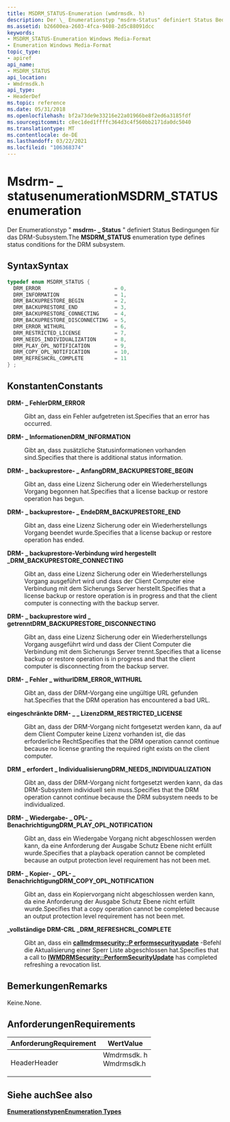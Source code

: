 ```yaml
---
title: MSDRM_STATUS-Enumeration (wmdrmsdk. h)
description: Der \_ Enumerationstyp "msdrm-Status" definiert Status Bedingungen für das DRM-Subsystem.
ms.assetid: b26600ea-2603-4fca-9408-2d5c88091dcc
keywords:
- MSDRM_STATUS-Enumeration Windows Media-Format
- Enumeration Windows Media-Format
topic_type:
- apiref
api_name:
- MSDRM_STATUS
api_location:
- Wmdrmsdk.h
api_type:
- HeaderDef
ms.topic: reference
ms.date: 05/31/2018
ms.openlocfilehash: bf2a73de9e33216e22a01966be8f2ed6a3185fdf
ms.sourcegitcommit: c8ec1ded1ffffc364d3c4f560bb2171da0dc5040
ms.translationtype: MT
ms.contentlocale: de-DE
ms.lasthandoff: 03/22/2021
ms.locfileid: "106368374"
---
```

# <a name="msdrm_status-enumeration"></a><span data-ttu-id="1cf0b-105">Msdrm- \_ statusenumeration</span><span class="sxs-lookup"><span data-stu-id="1cf0b-105">MSDRM\_STATUS enumeration</span></span>

<span data-ttu-id="1cf0b-106">Der Enumerationstyp " **msdrm- \_ Status** " definiert Status Bedingungen für das DRM-Subsystem.</span><span class="sxs-lookup"><span data-stu-id="1cf0b-106">The **MSDRM\_STATUS** enumeration type defines status conditions for the DRM subsystem.</span></span>

## <a name="syntax"></a><span data-ttu-id="1cf0b-107">Syntax</span><span class="sxs-lookup"><span data-stu-id="1cf0b-107">Syntax</span></span>


```C++
typedef enum MSDRM_STATUS { 
  DRM_ERROR                        = 0,
  DRM_INFORMATION                  = 1,
  DRM_BACKUPRESTORE_BEGIN          = 2,
  DRM_BACKUPRESTORE_END            = 3,
  DRM_BACKUPRESTORE_CONNECTING     = 4,
  DRM_BACKUPRESTORE_DISCONNECTING  = 5,
  DRM_ERROR_WITHURL                = 6,
  DRM_RESTRICTED_LICENSE           = 7,
  DRM_NEEDS_INDIVIDUALIZATION      = 8,
  DRM_PLAY_OPL_NOTIFICATION        = 9,
  DRM_COPY_OPL_NOTIFICATION        = 10,
  DRM_REFRESHCRL_COMPLETE          = 11
} ;
```



## <a name="constants"></a><span data-ttu-id="1cf0b-108">Konstanten</span><span class="sxs-lookup"><span data-stu-id="1cf0b-108">Constants</span></span>

<dl> <dt>

<span data-ttu-id="1cf0b-109"><span id="DRM_ERROR"></span><span id="drm_error"></span>**DRM- \_ Fehler**</span><span class="sxs-lookup"><span data-stu-id="1cf0b-109"><span id="DRM_ERROR"></span><span id="drm_error"></span>**DRM\_ERROR**</span></span>
</dt> <dd>

<span data-ttu-id="1cf0b-110">Gibt an, dass ein Fehler aufgetreten ist.</span><span class="sxs-lookup"><span data-stu-id="1cf0b-110">Specifies that an error has occurred.</span></span>

</dd> <dt>

<span data-ttu-id="1cf0b-111"><span id="DRM_INFORMATION"></span><span id="drm_information"></span>**DRM- \_ Informationen**</span><span class="sxs-lookup"><span data-stu-id="1cf0b-111"><span id="DRM_INFORMATION"></span><span id="drm_information"></span>**DRM\_INFORMATION**</span></span>
</dt> <dd>

<span data-ttu-id="1cf0b-112">Gibt an, dass zusätzliche Statusinformationen vorhanden sind.</span><span class="sxs-lookup"><span data-stu-id="1cf0b-112">Specifies that there is additional status information.</span></span>

</dd> <dt>

<span data-ttu-id="1cf0b-113"><span id="DRM_BACKUPRESTORE_BEGIN"></span><span id="drm_backuprestore_begin"></span>**DRM- \_ backuprestore- \_ Anfang**</span><span class="sxs-lookup"><span data-stu-id="1cf0b-113"><span id="DRM_BACKUPRESTORE_BEGIN"></span><span id="drm_backuprestore_begin"></span>**DRM\_BACKUPRESTORE\_BEGIN**</span></span>
</dt> <dd>

<span data-ttu-id="1cf0b-114">Gibt an, dass eine Lizenz Sicherung oder ein Wiederherstellungs Vorgang begonnen hat.</span><span class="sxs-lookup"><span data-stu-id="1cf0b-114">Specifies that a license backup or restore operation has begun.</span></span>

</dd> <dt>

<span data-ttu-id="1cf0b-115"><span id="DRM_BACKUPRESTORE_END"></span><span id="drm_backuprestore_end"></span>**DRM- \_ backuprestore- \_ Ende**</span><span class="sxs-lookup"><span data-stu-id="1cf0b-115"><span id="DRM_BACKUPRESTORE_END"></span><span id="drm_backuprestore_end"></span>**DRM\_BACKUPRESTORE\_END**</span></span>
</dt> <dd>

<span data-ttu-id="1cf0b-116">Gibt an, dass eine Lizenz Sicherung oder ein Wiederherstellungs Vorgang beendet wurde.</span><span class="sxs-lookup"><span data-stu-id="1cf0b-116">Specifies that a license backup or restore operation has ended.</span></span>

</dd> <dt>

<span data-ttu-id="1cf0b-117"><span id="DRM_BACKUPRESTORE_CONNECTING"></span><span id="drm_backuprestore_connecting"></span>**DRM- \_ backuprestore-Verbindung wird hergestellt \_**</span><span class="sxs-lookup"><span data-stu-id="1cf0b-117"><span id="DRM_BACKUPRESTORE_CONNECTING"></span><span id="drm_backuprestore_connecting"></span>**DRM\_BACKUPRESTORE\_CONNECTING**</span></span>
</dt> <dd>

<span data-ttu-id="1cf0b-118">Gibt an, dass eine Lizenz Sicherung oder ein Wiederherstellungs Vorgang ausgeführt wird und dass der Client Computer eine Verbindung mit dem Sicherungs Server herstellt.</span><span class="sxs-lookup"><span data-stu-id="1cf0b-118">Specifies that a license backup or restore operation is in progress and that the client computer is connecting with the backup server.</span></span>

</dd> <dt>

<span data-ttu-id="1cf0b-119"><span id="DRM_BACKUPRESTORE_DISCONNECTING"></span><span id="drm_backuprestore_disconnecting"></span>**DRM- \_ backuprestore wird \_ getrennt**</span><span class="sxs-lookup"><span data-stu-id="1cf0b-119"><span id="DRM_BACKUPRESTORE_DISCONNECTING"></span><span id="drm_backuprestore_disconnecting"></span>**DRM\_BACKUPRESTORE\_DISCONNECTING**</span></span>
</dt> <dd>

<span data-ttu-id="1cf0b-120">Gibt an, dass eine Lizenz Sicherung oder ein Wiederherstellungs Vorgang ausgeführt wird und dass der Client Computer die Verbindung mit dem Sicherungs Server trennt.</span><span class="sxs-lookup"><span data-stu-id="1cf0b-120">Specifies that a license backup or restore operation is in progress and that the client computer is disconnecting from the backup server.</span></span>

</dd> <dt>

<span data-ttu-id="1cf0b-121"><span id="DRM_ERROR_WITHURL"></span><span id="drm_error_withurl"></span>**DRM- \_ Fehler \_ withurl**</span><span class="sxs-lookup"><span data-stu-id="1cf0b-121"><span id="DRM_ERROR_WITHURL"></span><span id="drm_error_withurl"></span>**DRM\_ERROR\_WITHURL**</span></span>
</dt> <dd>

<span data-ttu-id="1cf0b-122">Gibt an, dass der DRM-Vorgang eine ungültige URL gefunden hat.</span><span class="sxs-lookup"><span data-stu-id="1cf0b-122">Specifies that the DRM operation has encountered a bad URL.</span></span>

</dd> <dt>

<span data-ttu-id="1cf0b-123"><span id="DRM_RESTRICTED_LICENSE"></span><span id="drm_restricted_license"></span>**eingeschränkte DRM- \_ \_ Lizenz**</span><span class="sxs-lookup"><span data-stu-id="1cf0b-123"><span id="DRM_RESTRICTED_LICENSE"></span><span id="drm_restricted_license"></span>**DRM\_RESTRICTED\_LICENSE**</span></span>
</dt> <dd>

<span data-ttu-id="1cf0b-124">Gibt an, dass der DRM-Vorgang nicht fortgesetzt werden kann, da auf dem Client Computer keine Lizenz vorhanden ist, die das erforderliche Recht</span><span class="sxs-lookup"><span data-stu-id="1cf0b-124">Specifies that the DRM operation cannot continue because no license granting the required right exists on the client computer.</span></span>

</dd> <dt>

<span data-ttu-id="1cf0b-125"><span id="DRM_NEEDS_INDIVIDUALIZATION"></span><span id="drm_needs_individualization"></span>**DRM \_ erfordert \_ Individualisierung**</span><span class="sxs-lookup"><span data-stu-id="1cf0b-125"><span id="DRM_NEEDS_INDIVIDUALIZATION"></span><span id="drm_needs_individualization"></span>**DRM\_NEEDS\_INDIVIDUALIZATION**</span></span>
</dt> <dd>

<span data-ttu-id="1cf0b-126">Gibt an, dass der DRM-Vorgang nicht fortgesetzt werden kann, da das DRM-Subsystem individuell sein muss.</span><span class="sxs-lookup"><span data-stu-id="1cf0b-126">Specifies that the DRM operation cannot continue because the DRM subsystem needs to be individualized.</span></span>

</dd> <dt>

<span data-ttu-id="1cf0b-127"><span id="DRM_PLAY_OPL_NOTIFICATION"></span><span id="drm_play_opl_notification"></span>**DRM- \_ Wiedergabe- \_ OPL- \_ Benachrichtigung**</span><span class="sxs-lookup"><span data-stu-id="1cf0b-127"><span id="DRM_PLAY_OPL_NOTIFICATION"></span><span id="drm_play_opl_notification"></span>**DRM\_PLAY\_OPL\_NOTIFICATION**</span></span>
</dt> <dd>

<span data-ttu-id="1cf0b-128">Gibt an, dass ein Wiedergabe Vorgang nicht abgeschlossen werden kann, da eine Anforderung der Ausgabe Schutz Ebene nicht erfüllt wurde.</span><span class="sxs-lookup"><span data-stu-id="1cf0b-128">Specifies that a playback operation cannot be completed because an output protection level requirement has not been met.</span></span>

</dd> <dt>

<span data-ttu-id="1cf0b-129"><span id="DRM_COPY_OPL_NOTIFICATION"></span><span id="drm_copy_opl_notification"></span>**DRM- \_ Kopier- \_ OPL- \_ Benachrichtigung**</span><span class="sxs-lookup"><span data-stu-id="1cf0b-129"><span id="DRM_COPY_OPL_NOTIFICATION"></span><span id="drm_copy_opl_notification"></span>**DRM\_COPY\_OPL\_NOTIFICATION**</span></span>
</dt> <dd>

<span data-ttu-id="1cf0b-130">Gibt an, dass ein Kopiervorgang nicht abgeschlossen werden kann, da eine Anforderung der Ausgabe Schutz Ebene nicht erfüllt wurde.</span><span class="sxs-lookup"><span data-stu-id="1cf0b-130">Specifies that a copy operation cannot be completed because an output protection level requirement has not been met.</span></span>

</dd> <dt>

<span data-ttu-id="1cf0b-131"><span id="DRM_REFRESHCRL_COMPLETE"></span><span id="drm_refreshcrl_complete"></span>**\_vollständige DRM-CRL \_**</span><span class="sxs-lookup"><span data-stu-id="1cf0b-131"><span id="DRM_REFRESHCRL_COMPLETE"></span><span id="drm_refreshcrl_complete"></span>**DRM\_REFRESHCRL\_COMPLETE**</span></span>
</dt> <dd>

<span data-ttu-id="1cf0b-132">Gibt an, dass ein [**callmdrmsecurity::P erformsecurityupdate**](iwmdrmsecurity-performsecurityupdate.md) -Befehl die Aktualisierung einer Sperr Liste abgeschlossen hat.</span><span class="sxs-lookup"><span data-stu-id="1cf0b-132">Specifies that a call to [**IWMDRMSecurity::PerformSecurityUpdate**](iwmdrmsecurity-performsecurityupdate.md) has completed refreshing a revocation list.</span></span>

</dd> </dl>

## <a name="remarks"></a><span data-ttu-id="1cf0b-133">Bemerkungen</span><span class="sxs-lookup"><span data-stu-id="1cf0b-133">Remarks</span></span>

<span data-ttu-id="1cf0b-134">Keine.</span><span class="sxs-lookup"><span data-stu-id="1cf0b-134">None.</span></span>

## <a name="requirements"></a><span data-ttu-id="1cf0b-135">Anforderungen</span><span class="sxs-lookup"><span data-stu-id="1cf0b-135">Requirements</span></span>



| <span data-ttu-id="1cf0b-136">Anforderung</span><span class="sxs-lookup"><span data-stu-id="1cf0b-136">Requirement</span></span> | <span data-ttu-id="1cf0b-137">Wert</span><span class="sxs-lookup"><span data-stu-id="1cf0b-137">Value</span></span> |
|-------------------|---------------------------------------------------------------------------------------|
| <span data-ttu-id="1cf0b-138">Header</span><span class="sxs-lookup"><span data-stu-id="1cf0b-138">Header</span></span><br/> | <dl> <span data-ttu-id="1cf0b-139"><dt>Wmdrmsdk. h</dt></span><span class="sxs-lookup"><span data-stu-id="1cf0b-139"><dt>Wmdrmsdk.h</dt></span></span> </dl> |



## <a name="see-also"></a><span data-ttu-id="1cf0b-140">Siehe auch</span><span class="sxs-lookup"><span data-stu-id="1cf0b-140">See also</span></span>

<dl> <dt>

[<span data-ttu-id="1cf0b-141">**Enumerationstypen**</span><span class="sxs-lookup"><span data-stu-id="1cf0b-141">**Enumeration Types**</span></span>](drm-enumeration-types.md)
</dt> </dl>

 

 





